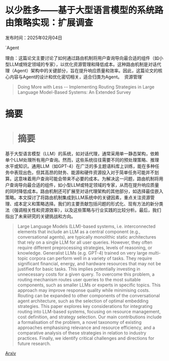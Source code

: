 # 以少胜多——基于大型语言模型的系统路由策略实现：扩展调查

发布时间：2025年02月04日

`Agent

理由：这篇论文主要讨论了如何通过路由机制将用户查询导向最合适的组件（如小型LLM或特定领域的专家），以优化资源管理和降低成本。这种路由机制是对话代理（Agent）架构中的关键部分，旨在提升响应质量和效率。因此，这篇论文的核心内容与Agent的设计和优化密切相关，适合归类为Agent。` `资源管理`

> Doing More with Less -- Implementing Routing Strategies in Large Language Model-Based Systems: An Extended Survey

# 摘要

> # 摘要
基于大型语言模型（LLM）的系统，如对话代理，通常采用单一静态架构，依赖单个LLM处理所有用户查询。然而，这些系统往往需要不同的预处理策略、推理水平或知识。通用LLM（如GPT-4）在广泛的多主题语料库上训练，能在多种任务中表现出色，但其高昂的财务、能源和硬件资源投入对于简单任务可能并不划算。这意味着用户查询可能会带来不必要的成本。为解决这一问题，路由机制将用户查询导向最合适的组件，如小型LLM或特定领域的专家，从而在提升响应质量的同时降低成本。路由机制还可扩展至对话代理架构的其他部分，如选择最佳嵌入策略。本文探讨了将路由机制集成到LLM系统中的关键因素，重点关注资源管理、成本定义和策略选择。我们的主要贡献包括问题的形式化、现有方法的新分类法（强调相关性和资源效率），以及这些策略与行业实践的比较分析。最后，我们指出了未来研究的关键挑战和方向。

> Large Language Models (LLM)-based systems, i.e. interconnected elements that include an LLM as a central component (e.g., conversational agents), are typically monolithic static architectures that rely on a single LLM for all user queries. However, they often require different preprocessing strategies, levels of reasoning, or knowledge. Generalist LLMs (e.g. GPT-4) trained on very large multi-topic corpora can perform well in a variety of tasks. They require significant financial, energy, and hardware resources that may not be justified for basic tasks. This implies potentially investing in unnecessary costs for a given query. To overcome this problem, a routing mechanism routes user queries to the most suitable components, such as smaller LLMs or experts in specific topics. This approach may improve response quality while minimising costs. Routing can be expanded to other components of the conversational agent architecture, such as the selection of optimal embedding strategies. This paper explores key considerations for integrating routing into LLM-based systems, focusing on resource management, cost definition, and strategy selection. Our main contributions include a formalisation of the problem, a novel taxonomy of existing approaches emphasising relevance and resource efficiency, and a comparative analysis of these strategies in relation to industry practices. Finally, we identify critical challenges and directions for future research.

[Arxiv](https://arxiv.org/abs/2502.00409)